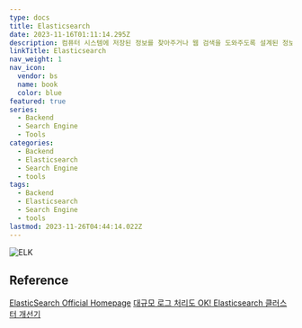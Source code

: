 ```yaml
---
type: docs
title: Elasticsearch
date: 2023-11-16T01:11:14.295Z
description: 컴퓨터 시스템에 저장된 정보를 찾아주거나 웹 검색을 도와주도록 설계된 정보 검색 시스템 또는 컴퓨터 프로그램
linkTitle: Elasticsearch
nav_weight: 1
nav_icon:
  vendor: bs
  name: book
  color: blue
featured: true
series:
  - Backend
  - Search Engine
  - Tools
categories:
  - Backend
  - Elasticsearch
  - Search Engine
  - tools
tags:
  - Backend
  - Elasticsearch
  - Search Engine
  - tools
lastmod: 2023-11-26T04:44:14.022Z
---
```


![ELK](/backend/elk.jpg#center "https://www.linkedin.com/posts/anezkahonke_brazil-softwaredevelopers-softwareengineer-activity-6937760892772077568-QfQd?trk=public_profile")

## Reference

[ElasticSearch Official Homepage](https://www.elastic.co/kr/elasticsearch)
[대규모 로그 처리도 OK! Elasticsearch 클러스터 개선기](https://toss.tech/article/slash23-data?ref=codenary)
